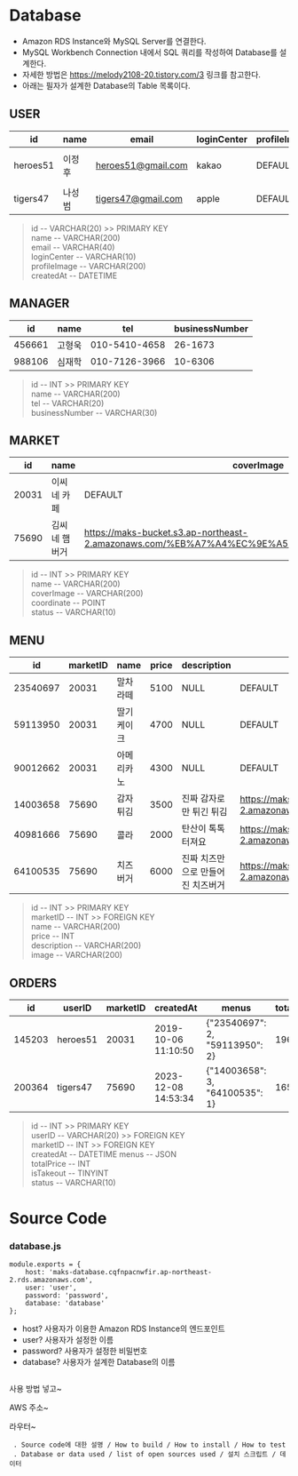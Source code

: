 <h1>Database</h1>

* Amazon RDS Instance와 MySQL Server를 연결한다.     
* MySQL Workbench Connection 내에서 SQL 쿼리를 작성하여 Database를 설계한다.
* 자세한 방법은 https://melody2108-20.tistory.com/3 링크를 참고한다.
* 아래는 필자가 설계한 Database의 Table 목록이다.
 
<h2>USER</h2>

|id|name|email|loginCenter|profileImage|createdAt|
|--|----|-----|-----------|------------|---------|
|heroes51|이정후|heroes51@gmail.com|kakao|DEFAULT|2020-08-12 12:12:17|
|tigers47|나성범|tigers47@gmail.com|apple|DEFAULT|DEFAULT| 

>  id -- VARCHAR(20) >> PRIMARY KEY    
>  name -- VARCHAR(200)     
>  email -- VARCHAR(40)       
>  loginCenter -- VARCHAR(10)       
>  profileImage -- VARCHAR(200)      
>  createdAt -- DATETIME     

<h2>MANAGER</h2>

|id|name|tel|businessNumber|
|--|----|---|--------------|
|456661|고형욱|010-5410-4658|26-1673|
|988106|심재학|010-7126-3966|10-6306|

>  id -- INT >> PRIMARY KEY      
>  name -- VARCHAR(200)    
>  tel -- VARCHAR(20)        
>  businessNumber -- VARCHAR(30)     

<h2>MARKET</h2>

|id|name|coverImage|coordinate|status|
|--|----|----------|----------|------|
|20031|이씨네 카페|DEFAULT|ST_GeomFromText('POINT(122.567 212.136)')|end|
|75690|김씨네 햄버거|https://maks-bucket.s3.ap-northeast-2.amazonaws.com/%EB%A7%A4%EC%9E%A5+%EC%82%AC%EC%A7%84.jpg|NULL|DEFAULT|

>  id -- INT >> PRIMARY KEY     
>  name --  VARCHAR(200)     
>  coverImage -- VARCHAR(200)    
>  coordinate -- POINT       
>  status -- VARCHAR(10)   

<h2>MENU</h2>

|id|marketID|name|price|description|image|
|--|--------|----|-----|-----------|-----|
|23540697|20031|말차라떼|5100|NULL|DEFAULT|
|59113950|20031|딸기케이크|4700|NULL|DEFAULT|
|90012662|20031|아메리카노|4300|NULL|DEFAULT|
|14003658|75690|감자튀김|3500|진짜 감자로만 튀긴 튀김|https://maks-bucket.s3.ap-northeast-2.amazonaws.com/%EA%B0%90%EC%9E%90%ED%8A%80%EA%B9%80.jpg|
|40981666|75690|콜라|2000|탄산이 톡톡 터져요|https://maks-bucket.s3.ap-northeast-2.amazonaws.com/%EC%BD%9C%EB%9D%BC.png|
|64100535|75690|치즈버거|6000|진짜 치즈만으로 만들어진 치즈버거|https://maks-bucket.s3.ap-northeast-2.amazonaws.com/%EC%B9%98%EC%A6%88%EB%B2%84%EA%B1%B0.png|

>  id -- INT >> PRIMARY KEY       
>  marketID -- INT >> FOREIGN KEY        
>  name -- VARCHAR(200)        
>  price -- INT       
>  description -- VARCHAR(200)      
>  image -- VARCHAR(200)          

<h2>ORDERS</h2>

|id|userID|marketID|createdAt|menus|totalPrice|isTakeout|status|
|--|------|--------|---------|-----|----------|---------|------|
|145203|heroes51|20031|2019-10-06 11:10:50|{"23540697": 2, "59113950": 2}|19600|1|end|
|200364|tigers47|75690|2023-12-08 14:53:34|{"14003658": 3, "64100535": 1}|16500|0|ing|

>  id -- INT >> PRIMARY KEY      
>  userID -- VARCHAR(20) >> FOREIGN KEY        
>  marketID -- INT >> FOREIGN KEY        
>  createdAt -- DATETIME 
>  menus -- JSON      
>  totalPrice -- INT  
>  isTakeout -- TINYINT     
>  status -- VARCHAR(10)    

<h1>Source Code</h1>

<h3>database.js</h3>

```
module.exports = {
    host: 'maks-database.cqfnpacnwfir.ap-northeast-2.rds.amazonaws.com',
    user: 'user',
    password: 'password',
    database: 'database'
};
```

* host? 사용자가 이용한 Amazon RDS Instance의 엔드포인트
* user? 사용자가 설정한 이름
* password? 사용자가 설정한 비밀번호
* database? 사용자가 설계한 Database의 이름

```

```

사용 방법 넣고~

AWS 주소~

라우터~


     . Source code에 대한 설명 / How to build / How to install / How to test 
     . Database or data used / list of open sources used / 설치 스크립트 / 데이터
